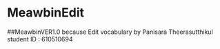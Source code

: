 # MeawbinEdit

##MeawbinVER1.0 because Edit vocabulary by Panisara Theerasutthikul student ID : 610510694
